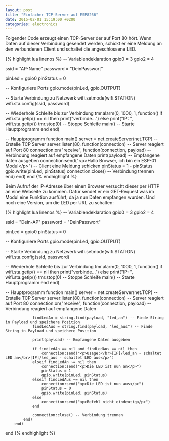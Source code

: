 ```yaml
---
layout: post
title: "Einfacher TCP-Server auf ESP8266"
date: 2015-02-01 15:19:00 +0200
categories: electronics
---
```

Folgender Code erzeugt einen TCP-Server der auf Port 80 hört. Wenn Daten auf dieser Verbindung gesendet werden, schickt er eine Meldung an den verbundenen Client und schaltet die angeschlossene LED.

{% highlight lua linenos %}
-- Variablendeklaration
gpio0 = 3
gpio2 = 4

ssid = "AP-Name"
password = "DeinPasswort"

pinLed = gpio0
pinStatus = 0

-- Konfiguriere Ports
gpio.mode(pinLed, gpio.OUTPUT)

-- Starte Verbindung zu Netzwerk
wifi.setmode(wifi.STATION)
wifi.sta.config(ssid, password)

-- Wiederhole Schleife bis zur Verbindung
tmr.alarm(0, 1000, 1, function()
        if wifi.sta.getip() == nil then
            print("verbinde...")
        else
            print("IP: ", wifi.sta.getip())
            tmr.stop(0) -- Stoppe Schleife
            main() -- Starte Hauptprogramm
        end
end)

-- Hauptprogramm
function main()
        server = net.createServer(net.TCP) -- Erstelle TCP Server
        server:listen(80, function(connection) -- Server reagiert auf Port 80
            connection:on("receive", function(connection, payload) -- Verbindung reagiert auf empfangene Daten
                print(payload) -- Empfangene daten ausgeben
                connection:send("&lt;p>Hallo Browser, ich bin ein ESP-01 Modul&lt;/p>") -- Client eine Meldung schicken
                pinStatus = 1 - pinStatus
                gpio.write(pinLed, pinStatus)
                connection:close() -- Verbindung trennen
            end)
        end)
end
{% endhighlight %}

Beim Aufruf der IP-Adresse über einen Browser versucht dieser per HTTP an eine Webseite zu kommen. Dafür sendet er ein GET-Request was im Modul eine Funktion ausführt, da ja nun Daten empfangen wurden. Und noch eine Version, um die LED per URL zu schalten: 
    
{% highlight lua linenos %}
-- Variablendeklaration
gpio0 = 3
gpio2 = 4

ssid = "Dein-AP"
password = "DeinPasswort"

pinLed = gpio0
pinStatus = 0

-- Konfiguriere Ports
gpio.mode(pinLed, gpio.OUTPUT)

-- Starte Verbindung zu Netzwerk
wifi.setmode(wifi.STATION)
wifi.sta.config(ssid, password)

-- Wiederhole Schleife bis zur Verbindung
tmr.alarm(0, 1000, 1, function()
        if wifi.sta.getip() == nil then
            print("verbinde...")
        else
            print("IP: ", wifi.sta.getip())
            tmr.stop(0) -- Stoppe Schleife
            main() -- Starte Hauptprogramm
        end
end)

-- Hauptprogramm
function main()
        server = net.createServer(net.TCP) -- Erstelle TCP Server
        server:listen(80, function(connection) -- Server reagiert auf Port 80
            connection:on("receive", function(connection, payload) -- Verbindung reagiert auf empfangene Daten

                findLedAn = string.find(payload, "led_an") -- Finde String in Payload und speichere Position
                findLedAus = string.find(payload, "led_aus") -- Finde String in Payload und speichere Position

                print(payload) -- Empfangene Daten ausgeben

                if findLedAn == nil and findLedAus == nil then
                    connection:send("<p>Usage:</br>[IP]/led_an - schaltet LED an</br>[IP]/led_aus - schaltet LED aus</p>")
                elseif findLedAn ~= nil then
                    connection:send("<p>Die LED ist nun an</p>")
                    pinStatus = 1
                    gpio.write(pinLed, pinStatus)
                elseif findLedAus ~= nil then
                    connection:send("<p>Die LED ist nun aus</p>")
                    pinStatus = 0
                    gpio.write(pinLed, pinStatus)
                else
                    connection:send("<p>Befehl nicht eindeutig</p>")
                end

                connection:close() -- Verbindung trennen
            end)
        end)
end
{% endhighlight %}